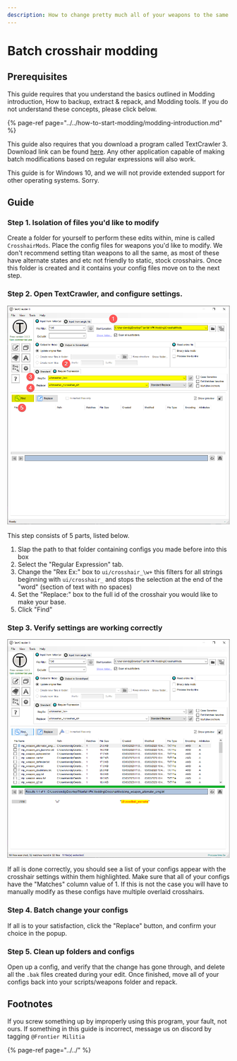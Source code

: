```yaml
---
description: How to change pretty much all of your weapons to the same crosshair at once.
---
```


# Batch crosshair modding

## Prerequisites

This guide requires that you understand the basics outlined in Modding introduction, How to backup, extract & repack, and Modding tools. If you do not understand these concepts, please click below.

{% page-ref page="../../how-to-start-modding/modding-introduction.md" %}

This guide also requires that you download a program called TextCrawler 3. Download link can be found [here](https://www.digitalvolcano.co.uk/tcdownloads.html). Any other application capable of making batch modifications based on regular expressions will also work.

This guide is for Windows 10, and we will not provide extended support for other operating systems. Sorry.

## Guide

### Step 1. Isolation of files you'd like to modify

Create a folder for yourself to perform these edits within, mine is called `CrosshairMods`. Place the config files for weapons you'd like to modify. We don't recommend setting titan weapons to all the same, as most of these have alternate states and etc not friendly to static, stock crosshairs. Once this folder is created and it contains your config files move on to the next step.

### Step 2. Open TextCrawler, and configure settings.

![](../../.gitbook/assets/image%20%284%29.png)

This step consists of 5 parts, listed below.

1. Slap the path to that folder containing configs you made before into this box
2. Select the "Regular Expression" tab.
3. Change the "Rex Ex:" box to `ui/crosshair_\w+` this filters for all strings beginning with `ui/crosshair_` and stops the selection at the end of the "word" \(section of text with no spaces\)
4. Set the "Replace:" box to the full id of the crosshair you would like to make your base.
5. Click "Find"

### Step 3. Verify settings are working correctly

![](../../.gitbook/assets/image%20%283%29.png)

If all is done correctly, you should see a list of your configs appear with the crosshair settings within them highlighted. Make sure that all of your configs have the "Matches" column value of 1. If this is not the case you will have to manually modify as these configs have multiple overlaid crosshairs.

### Step 4. Batch change your configs

If all is to your satisfaction, click the "Replace" button, and confirm your choice in the popup.

### Step 5. Clean up folders and configs

Open up a config, and verify that the change has gone through, and delete all the `.bak` files created during your edit. Once finished, move all of your configs back into your scripts/weapons folder and repack.

## Footnotes

If you screw something up by improperly using this program, your fault, not ours. If something in this guide is incorrect, message us on discord by tagging `@Frontier Militia`

{% page-ref page="../../" %}

